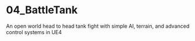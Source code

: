 # 04_BattleTank
An open world head to head tank fight with simple AI, terrain, and advanced control systems in UE4
